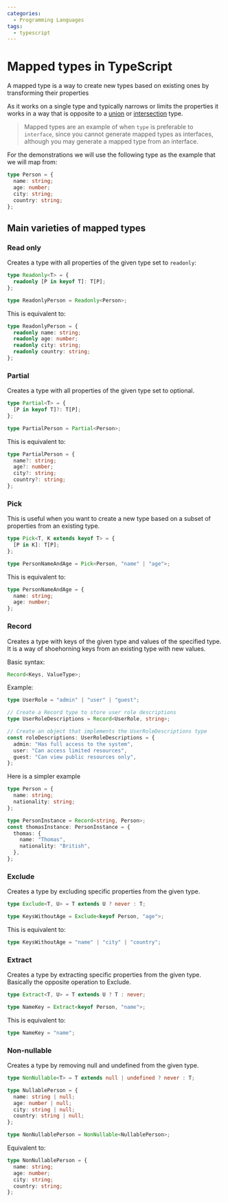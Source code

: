 ```yaml
---
categories:
  - Programming Languages
tags:
  - typescript
---
```


# Mapped types in TypeScript

A mapped type is a way to create new types based on existing ones by
transforming their properties

As it works on a single type and typically narrows or limits the properties it
works in a way that is opposite to a [union]() or [intersection]() type.

> Mapped types are an example of when `type` is preferable to `interface`, since
> you cannot generate mapped types as interfaces, although you may generate a
> mapped type from an interface.

For the demonstrations we will use the following type as the example that we
will map from:

```ts
type Person = {
  name: string;
  age: number;
  city: string;
  country: string;
};
```

## Main varieties of mapped types

### Read only

Creates a type with all properties of the given type set to `readonly`:

```ts
type Readonly<T> = {
  readonly [P in keyof T]: T[P];
};

type ReadonlyPerson = Readonly<Person>;
```

This is equivalent to:

```ts
type ReadonlyPerson = {
  readonly name: string;
  readonly age: number;
  readonly city: string;
  readonly country: string;
};
```

### Partial

Creates a type with all properties of the given type set to optional.

```ts
type Partial<T> = {
  [P in keyof T]?: T[P];
};

type PartialPerson = Partial<Person>;
```

This is equivalent to:

```ts
type PartialPerson = {
  name?: string;
  age?: number;
  city?: string;
  country?: string;
};
```

### Pick

This is useful when you want to create a new type based on a subset of
properties from an existing type.

```ts
type Pick<T, K extends keyof T> = {
  [P in K]: T[P];
};

type PersonNameAndAge = Pick<Person, "name" | "age">;
```

This is equivalent to:

```ts
type PersonNameAndAge = {
  name: string;
  age: number;
};
```

### Record

Creates a type with keys of the given type and values of the specified type. It
is a way of shoehorning keys from an existing type with new values.

Basic syntax:

```ts
Record<Keys, ValueType>;
```

Example:

```ts
type UserRole = "admin" | "user" | "guest";

// Create a Record type to store user role descriptions
type UserRoleDescriptions = Record<UserRole, string>;

// Create an object that implements the UserRoleDescriptions type
const roleDescriptions: UserRoleDescriptions = {
  admin: "Has full access to the system",
  user: "Can access limited resources",
  guest: "Can view public resources only",
};
```

Here is a simpler example

```ts
type Person = {
  name: string;
  nationality: string;
};

type PersonInstance = Record<string, Person>;
const thomasInstance: PersonInstance = {
  thomas: {
    name: "Thomas",
    nationality: "British",
  },
};
```

### Exclude

Creates a type by excluding specific properties from the given type.

```ts
type Exclude<T, U> = T extends U ? never : T;

type KeysWithoutAge = Exclude<keyof Person, "age">;
```

This is equivalent to:

```ts
type KeysWithoutAge = "name" | "city" | "country";
```

### Extract

Creates a type by extracting specific properties from the given type. Basically
the opposite operation to Exclude.

```ts
type Extract<T, U> = T extends U ? T : never;

type NameKey = Extract<keyof Person, "name">;
```

This is equivalent to:

```ts
type NameKey = "name";
```

### Non-nullable

Creates a type by removing null and undefined from the given type.

```ts
type NonNullable<T> = T extends null | undefined ? never : T;

type NullablePerson = {
  name: string | null;
  age: number | null;
  city: string | null;
  country: string | null;
};

type NonNullablePerson = NonNullable<NullablePerson>;
```

Equivalent to:

```ts
type NonNullablePerson = {
  name: string;
  age: number;
  city: string;
  country: string;
};
```
